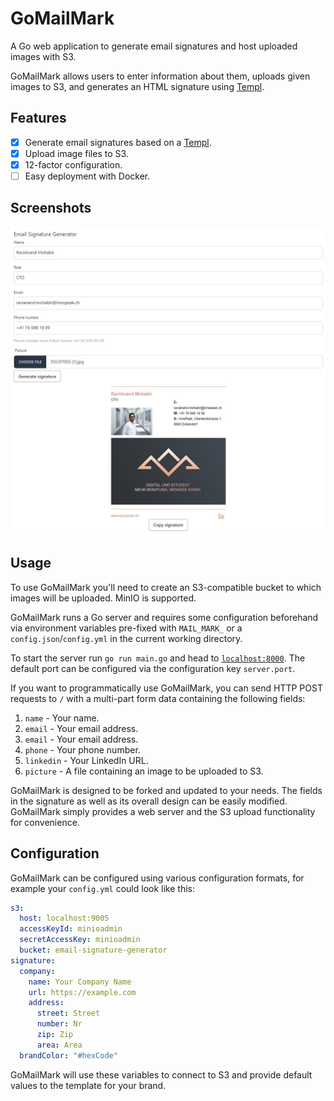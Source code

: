# GoMailMark

A Go web application to generate email signatures and host uploaded images with S3.

GoMailMark allows users to enter information about them, uploads given images to S3, and generates an HTML signature using [Templ](https://templ.guide/).

## Features

- [x] Generate email signatures based on a [Templ](https://templ.guide/).
- [x] Upload image files to S3.
- [x] 12-factor configuration.
- [ ] Easy deployment with Docker.

## Screenshots

!["GoMailMark"](./screenshots/form.jpg)

## Usage

To use GoMailMark you'll need to create an S3-compatible bucket to which images will be uploaded. MinIO is supported.

GoMailMark runs a Go server and requires some configuration beforehand via environment variables pre-fixed with `MAIL_MARK_` or a `config.json`/`config.yml` in the current working directory.

To start the server run `go run main.go` and head to [`localhost:8000`](http://localhost:8000). The default port can be configured via the configuration key `server.port`.

If you want to programmatically use GoMailMark, you can send HTTP POST requests to `/` with a multi-part form data containing the following fields:

1. `name` - Your name.
2. `email` - Your email address.
3. `email` - Your email address.
4. `phone` - Your phone number.
5. `linkedin` - Your LinkedIn URL.
6. `picture` - A file containing an image to be uploaded to S3.

GoMailMark is designed to be forked and updated to your needs. The fields in the signature as well as its overall design can be easily modified. GoMailMark simply provides a web server and the S3 upload functionality for convenience.

## Configuration

GoMailMark can be configured using various configuration formats, for example your `config.yml` could look like this:

```yml
s3:
  host: localhost:9005
  accessKeyId: minioadmin
  secretAccessKey: minioadmin
  bucket: email-signature-generator
signature:
  company:
    name: Your Company Name
    url: https://example.com
    address:
      street: Street
      number: Nr
      zip: Zip
      area: Area
  brandColor: "#hexCode"
```

GoMailMark will use these variables to connect to S3 and provide default values to the template for your brand.
